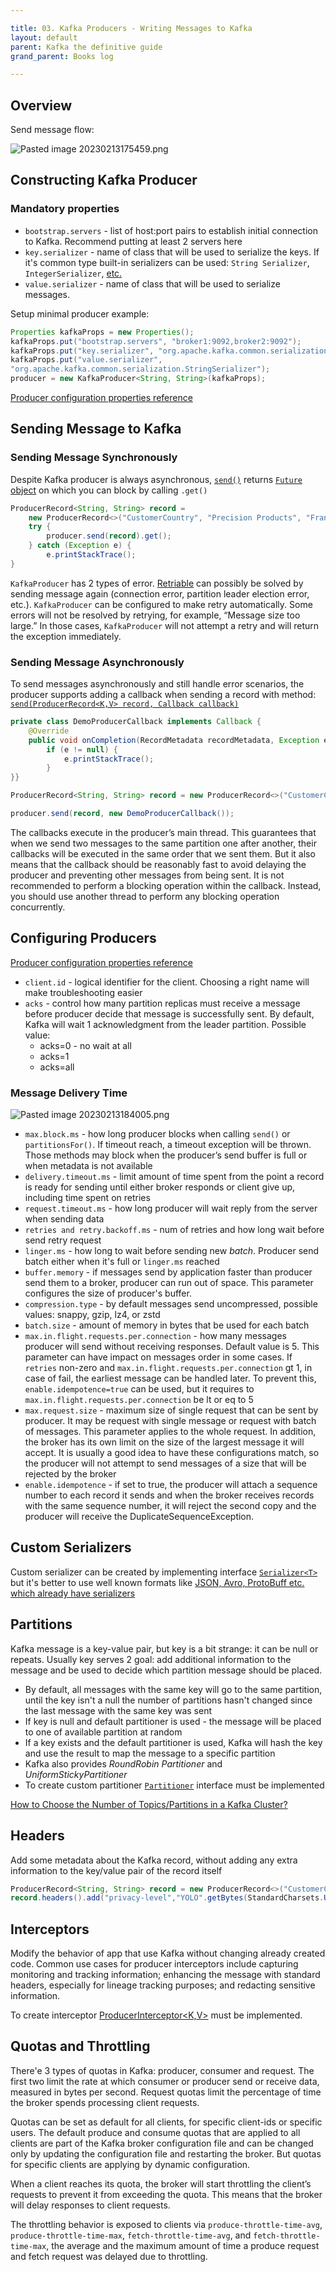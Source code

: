 ```yaml
---

title: 03. Kafka Producers - Writing Messages to Kafka
layout: default
parent: Kafka the definitive guide
grand_parent: Books log

---
```


## Overview

Send message flow:

![Pasted image 20230213175459.png](/Books%20log/Kafka%20the%20definitive%20guide/img/Pasted%20image%2020230213175459.png)

## Constructing Kafka Producer

### Mandatory properties

*   `bootstrap.servers` - list of host:port pairs to establish initial connection to Kafka. Recommend putting at least 2 servers here
*   `key.serializer` - name of class that will be used to serialize the keys. If it's common type built-in serializers can be used: `String Serializer`, `IntegerSerializer`, [etc.](https://kafka.apache.org/34/javadoc/org/apache/kafka/common/serialization/package-summary.html)
*   `value.serializer` - name of class that will be used to serialize messages.

Setup minimal producer example:

```java
Properties kafkaProps = new Properties();
kafkaProps.put("bootstrap.servers", "broker1:9092,broker2:9092");
kafkaProps.put("key.serializer", "org.apache.kafka.common.serialization.StringSerializer");
kafkaProps.put("value.serializer",
"org.apache.kafka.common.serialization.StringSerializer");
producer = new KafkaProducer<String, String>(kafkaProps);
```

[Producer configuration properties reference](https://kafka.apache.org/documentation.html#producerconfigs)

## Sending Message to Kafka

### Sending Message Synchronously

Despite Kafka producer is always asynchronous, [`send()`](https://kafka.apache.org/34/javadoc/org/apache/kafka/clients/producer/KafkaProducer.html#send\(org.apache.kafka.clients.producer.ProducerRecord\))  returns [`Future` object](https://docs.oracle.com/en/java/javase/17/docs/api/java.base/java/util/concurrent/Future.html) on which you can block by calling `.get()`

```java
ProducerRecord<String, String> record =
	new ProducerRecord<>("CustomerCountry", "Precision Products", "France");
	try {
        producer.send(record).get();
    } catch (Exception e) {
        e.printStackTrace();
}
```

`KafkaProducer` has 2 types of error. [Retriable](https://kafka.apache.org/34/javadoc/org/apache/kafka/connect/errors/RetriableException.html) can possibly be solved by sending message again (connection error, partition leader election error, etc.). `KafkaProducer` can be configured to make retry automatically. Some errors will not be resolved by retrying, for example, “Message size too large.” In those cases, `KafkaProducer` will not attempt a retry and will return the exception immediately.

### Sending Message Asynchronously

To send messages asynchronously and still handle error scenarios, the producer supports adding a callback when sending a record with method: [`send(ProducerRecord<K,V> record, Callback callback)`](https://kafka.apache.org/34/javadoc/org/apache/kafka/clients/producer/KafkaProducer.html#send\(org.apache.kafka.clients.producer.ProducerRecord,org.apache.kafka.clients.producer.Callback\))

```java
private class DemoProducerCallback implements Callback {
    @Override
    public void onCompletion(RecordMetadata recordMetadata, Exception e) {
        if (e != null) {
            e.printStackTrace();
        }
}}

ProducerRecord<String, String> record = new ProducerRecord<>("CustomerCountry", "Biomedical Materials", "USA");

producer.send(record, new DemoProducerCallback());
```

The callbacks execute in the producer’s main thread. This guarantees that when we send two messages to the same partition one after another, their callbacks will be executed in the same order that we sent them. But it also means that the callback should be reasonably fast to avoid delaying the producer and preventing other messages from being sent. It is not recommended to perform a blocking operation within the callback. Instead, you should use another thread to perform any blocking operation concurrently.

## Configuring Producers

[Producer configuration properties reference](https://kafka.apache.org/documentation.html#producerconfigs)

*   `client.id` - logical identifier for the client. Choosing a right name will make troubleshooting easier
*   `acks` - control how many partition replicas must receive a message before producer decide that message is successfully sent. By default, Kafka will wait 1 acknowledgment from the leader partition. Possible value:
    *   acks=0 - no wait at all
    *   acks=1
    *   acks=all

### Message Delivery Time

![Pasted image 20230213184005.png](/Books%20log/Kafka%20the%20definitive%20guide/img/Pasted%20image%2020230213184005.png)

*   `max.block.ms` - how long producer blocks when calling `send()` or `partitionsFor()`. If timeout reach, a timeout exception will be thrown. Those methods may block when the producer’s send buffer is full or when metadata is not available
*   `delivery.timeout.ms` - limit amount of time spent from the point a record is ready for sending until either broker responds or client give up, including time spent on retries
*   `request.timeout.ms` - how long producer will wait reply from the server when sending data
*   `retries and retry.backoff.ms` - num of retries and how long wait before send retry request
*   `linger.ms` - how long to wait before sending new *batch*. Producer send batch either when it's full or `linger.ms` reached
*   `buffer.memory` - if messages send by application faster than producer send them to a broker, producer can run out of space. This parameter configures the size of producer's buffer.
*   `compression.type` - by default messages send uncompressed, possible values: snappy, gzip, lz4, or zstd
*   `batch.size` - amount of memory in bytes that be used for each batch
*   `max.in.flight.requests.per.connection` - how many messages producer will send without receiving responses. Default value is 5. This parameter can have impact on messages order in some cases. If `retries` non-zero and `max.in.flight.requests.per.connection` gt 1, in case of fail, the earliest message can be handled later. To prevent this, `enable.idempotence=true` can be used, but it requires to `max.in.flight.requests.per.connection` be lt or eq to 5
*   `max.request.size` - maximum size of single request that can be sent by producer. It may be request with single message or request with batch of messages. This parameter applies to the whole request. In addition, the broker has its own limit on the size of the largest message it will accept. It is usually a good idea to have these configurations match, so the producer will not attempt to send messages of a size that will be rejected by the broker
*   `enable.idempotence` - if set to true, the producer will attach a sequence number to each record it sends and when the broker receives records with the same sequence number, it will reject the second copy and the producer will receive the DuplicateSequenceException.

## Custom Serializers

Custom serializer can be created by implementing interface [`Serializer<T>`](https://kafka.apache.org/34/javadoc/org/apache/kafka/common/serialization/Serializer.html) but it's better to use well known formats like [JSON, Avro, ProtoBuff etc. which already have serializers](https://docs.confluent.io/platform/current/schema-registry/serdes-develop/index.html#formats-serializers-and-deserializers)

## Partitions

Kafka message is a key-value pair, but key is a bit strange: it can be null or repeats. Usually key serves 2 goal: add additional information to the message and be used to decide which partition message should be placed.

*   By default, all messages with the same key will go to the same partition, until the key isn't a null the number of partitions hasn't changed since the last message with the same key was sent
*   If key is null and default partitioner is used - the message will be placed to one of available partition at random
*   If a key exists and the default partitioner is used, Kafka will hash the key and use the result to map the message to a specific partition
*   Kafka also provides  *RoundRobin Partitioner* and *UniformStickyPartitioner*
*   To create custom partitioner [`Partitioner`](https://kafka.apache.org/34/javadoc/org/apache/kafka/clients/producer/Partitioner.html) interface must be implemented

[How to Choose the Number of Topics/Partitions in a Kafka Cluster?](https://www.confluent.io/blog/how-choose-number-topics-partitions-kafka-cluster/)

## Headers

Add some metadata about the Kafka record, without adding any extra information to the key/value pair of the record itself

```java
ProducerRecord<String, String> record = new ProducerRecord<>("CustomerCountry", "Precision Products", "France");
record.headers().add("privacy-level","YOLO".getBytes(StandardCharsets.UTF_8));
```

## Interceptors

Modify the behavior of app that use Kafka without changing already created code. Common use cases for producer interceptors include capturing monitoring and tracking information; enhancing the message with standard headers, especially for lineage tracking purposes; and redacting sensitive information.

To create interceptor [ProducerInterceptor\<K,V>](https://kafka.apache.org/34/javadoc/org/apache/kafka/clients/producer/ProducerInterceptor.html) must be implemented.

## Quotas and Throttling

There'e 3 types of quotas in Kafka: producer, consumer and request. The first two limit the rate at which consumer or producer send or receive data, measured in bytes per second. Request quotas limit the percentage of time the broker spends processing client requests.

Quotas can be set as default for all clients, for specific client-ids or specific users. The default produce and consume quotas that are applied to all clients are part of the Kafka broker configuration file and can be changed only by updating the configuration file and restarting the broker. But quotas for specific clients are applying by dynamic configuration.

When a client reaches its quota, the broker will start throttling the client’s requests to prevent it from exceeding the quota. This means that the broker will delay responses to client requests.

The throttling behavior is exposed to clients via `produce-throttle-time-avg`, `produce-throttle-time-max`, `fetch-throttle-time-avg`, and `fetch-throttle-time-max`, the average and the maximum amount of time a produce request and fetch request was delayed due to throttling.
